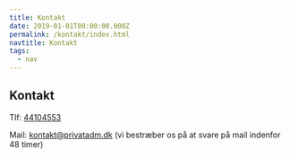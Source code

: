 ```yaml
---
title: Kontakt
date: 2019-01-01T00:00:00.000Z
permalink: /kontakt/index.html
navtitle: Kontakt
tags:
  - nav
---
```

## Kontakt

Tlf: <a href="tel:+4544104553">44104553</a> 

Mail: kontakt@privatadm.dk (vi bestræber os på at svare på mail indenfor 48 timer)
